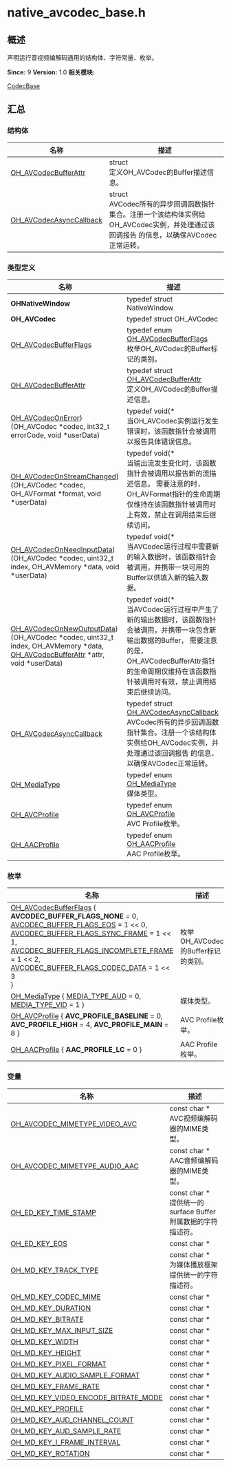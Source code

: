 # native_avcodec_base.h


## 概述

声明运行音视频编解码通用的结构体、字符常量、枚举。

**Since:**
9
**Version:**
1.0
**相关模块:**

[CodecBase](_codec_base.md)


## 汇总


### 结构体

  | 名称 | 描述 | 
| -------- | -------- |
| [OH_AVCodecBufferAttr](_o_h___a_v_codec_buffer_attr.md) | struct<br/>定义OH_AVCodec的Buffer描述信息。  | 
| [OH_AVCodecAsyncCallback](_o_h___a_v_codec_async_callback.md) | struct<br/>AVCodec所有的异步回调函数指针集合。注册一个该结构体实例给OH_AVCodec实例，并处理通过该回调报告 的信息，以确保AVCodec正常运转。  | 


### 类型定义

  | 名称 | 描述 | 
| -------- | -------- |
| **OHNativeWindow** | typedef struct NativeWindow | 
| **OH_AVCodec** | typedef struct OH_AVCodec | 
| [OH_AVCodecBufferFlags](_codec_base.md#ohavcodecbufferflags) | typedef enum [OH_AVCodecBufferFlags](_codec_base.md#ohavcodecbufferflags)<br/>枚举OH_AVCodec的Buffer标记的类别。  | 
| [OH_AVCodecBufferAttr](_codec_base.md#ohavcodecbufferattr) | typedef struct [OH_AVCodecBufferAttr](_o_h___a_v_codec_buffer_attr.md)<br/>定义OH_AVCodec的Buffer描述信息。  | 
| [OH_AVCodecOnError](_codec_base.md#ohavcodeconerror)) (OH_AVCodec \*codec, int32_t errorCode, void \*userData) | typedef void(\*<br/>当OH_AVCodec实例运行发生错误时，该函数指针会被调用以报告具体错误信息。  | 
| [OH_AVCodecOnStreamChanged](_codec_base.md#ohavcodeconstreamchanged)) (OH_AVCodec \*codec, OH_AVFormat \*format, void \*userData) | typedef void(\*<br/>当输出流发生变化时，该函数指针会被调用以报告新的流描述信息。 需要注意的时，OH_AVFormat指针的生命周期仅维持在该函数指针被调用时上有效，禁止在调用结束后继续访问。  | 
| [OH_AVCodecOnNeedInputData](_codec_base.md#ohavcodeconneedinputdata)) (OH_AVCodec \*codec, uint32_t index, OH_AVMemory \*data, void \*userData) | typedef void(\*<br/>当AVCodec运行过程中需要新的输入数据时，该函数指针会被调用，并携带一块可用的Buffer以供填入新的输入数据。  | 
| [OH_AVCodecOnNewOutputData](_codec_base.md#ohavcodeconnewoutputdata)) (OH_AVCodec \*codec, uint32_t index, OH_AVMemory \*data, [OH_AVCodecBufferAttr](_o_h___a_v_codec_buffer_attr.md) \*attr, void \*userData) | typedef void(\*<br/>当AVCodec运行过程中产生了新的输出数据时，该函数指针会被调用，并携带一块包含新输出数据的Buffer， 需要注意的是，OH_AVCodecBufferAttr指针的生命周期仅维持在该函数指针被调用时有效，禁止调用结束后继续访问。  | 
| [OH_AVCodecAsyncCallback](_codec_base.md#ohavcodecasynccallback) | typedef struct [OH_AVCodecAsyncCallback](_o_h___a_v_codec_async_callback.md)<br/>AVCodec所有的异步回调函数指针集合。注册一个该结构体实例给OH_AVCodec实例，并处理通过该回调报告 的信息，以确保AVCodec正常运转。  | 
| [OH_MediaType](_codec_base.md#ohmediatype) | typedef enum [OH_MediaType](_codec_base.md#ohmediatype)<br/>媒体类型。  | 
| [OH_AVCProfile](_codec_base.md#ohavcprofile) | typedef enum [OH_AVCProfile](_codec_base.md#ohavcprofile)<br/>AVC Profile枚举。  | 
| [OH_AACProfile](_codec_base.md#ohaacprofile) | typedef enum [OH_AACProfile](_codec_base.md#ohaacprofile)<br/>AAC Profile枚举。  | 


### 枚举

  | 名称 | 描述 | 
| -------- | -------- |
| [OH_AVCodecBufferFlags](_codec_base.md#ohavcodecbufferflags) {<br/>**AVCODEC_BUFFER_FLAGS_NONE** = 0, [AVCODEC_BUFFER_FLAGS_EOS](_codec_base.md#gga9222f5c24f4bcbfb91a5d552dd777439a7946993493046fb2076a9e4addce0b98) = 1 &lt;&lt; 0, [AVCODEC_BUFFER_FLAGS_SYNC_FRAME](_codec_base.md#gga9222f5c24f4bcbfb91a5d552dd777439a4d85a25f4a9557f23e1144f9a137ddea) = 1 &lt;&lt; 1, [AVCODEC_BUFFER_FLAGS_INCOMPLETE_FRAME](_codec_base.md#gga9222f5c24f4bcbfb91a5d552dd777439ac4c8a639feb36efde0d799d43fcfb59b) = 1 &lt;&lt; 2,<br/>[AVCODEC_BUFFER_FLAGS_CODEC_DATA](_codec_base.md#gga9222f5c24f4bcbfb91a5d552dd777439aba644475534bc79bfd3d43e1d28ab2f5) = 1 &lt;&lt; 3<br/>} | 枚举OH_AVCodec的Buffer标记的类别。  | 
| [OH_MediaType](_codec_base.md#ohmediatype) { [MEDIA_TYPE_AUD](_codec_base.md#gga28eb13d2f8f932345eeb3417d6e69e19ac0b3147adc27646ac965569adc38692e) = 0, [MEDIA_TYPE_VID](_codec_base.md#gga28eb13d2f8f932345eeb3417d6e69e19a0cbb91e5931fb03294c2d3bdbbc62dbd) = 1 } | 媒体类型。  | 
| [OH_AVCProfile](_codec_base.md#ohavcprofile) { **AVC_PROFILE_BASELINE** = 0, **AVC_PROFILE_HIGH** = 4, **AVC_PROFILE_MAIN** = 8 } | AVC Profile枚举。  | 
| [OH_AACProfile](_codec_base.md#ohaacprofile) { **AAC_PROFILE_LC** = 0 } | AAC Profile枚举。  | 


### 变量

  | 名称 | 描述 | 
| -------- | -------- |
| [OH_AVCODEC_MIMETYPE_VIDEO_AVC](_codec_base.md#ohavcodecmimetypevideoavc) | const char \*<br/>AVC视频编解码器的MIME类型。  | 
| [OH_AVCODEC_MIMETYPE_AUDIO_AAC](_codec_base.md#ohavcodecmimetypeaudioaac) | const char \*<br/>AAC音频编解码器的MIME类型。  | 
| [OH_ED_KEY_TIME_STAMP](_codec_base.md#ohedkeytimestamp) | const char \*<br/>提供统一的surface Buffer附属数据的字符描述符。  | 
| [OH_ED_KEY_EOS](_codec_base.md#ohedkeyeos) | const char \* | 
| [OH_MD_KEY_TRACK_TYPE](_codec_base.md#ohmdkeytracktype) | const char \*<br/>为媒体播放框架提供统一的字符描述符。  | 
| [OH_MD_KEY_CODEC_MIME](_codec_base.md#ohmdkeycodecmime) | const char \* | 
| [OH_MD_KEY_DURATION](_codec_base.md#ohmdkeyduration) | const char \* | 
| [OH_MD_KEY_BITRATE](_codec_base.md#ohmdkeybitrate) | const char \* | 
| [OH_MD_KEY_MAX_INPUT_SIZE](_codec_base.md#ohmdkeymaxinputsize) | const char \* | 
| [OH_MD_KEY_WIDTH](_codec_base.md#ohmdkeywidth) | const char \* | 
| [OH_MD_KEY_HEIGHT](_codec_base.md#ohmdkeyheight) | const char \* | 
| [OH_MD_KEY_PIXEL_FORMAT](_codec_base.md#ohmdkeypixelformat) | const char \* | 
| [OH_MD_KEY_AUDIO_SAMPLE_FORMAT](_codec_base.md#ohmdkeyaudiosampleformat) | const char \* | 
| [OH_MD_KEY_FRAME_RATE](_codec_base.md#ohmdkeyframerate) | const char \* | 
| [OH_MD_KEY_VIDEO_ENCODE_BITRATE_MODE](_codec_base.md#ohmdkeyvideoencodebitratemode) | const char \* | 
| [OH_MD_KEY_PROFILE](_codec_base.md#ohmdkeyprofile) | const char \* | 
| [OH_MD_KEY_AUD_CHANNEL_COUNT](_codec_base.md#ohmdkeyaudchannelcount) | const char \* | 
| [OH_MD_KEY_AUD_SAMPLE_RATE](_codec_base.md#ohmdkeyaudsamplerate) | const char \* | 
| [OH_MD_KEY_I_FRAME_INTERVAL](_codec_base.md#ohmdkeyiframeinterval) | const char \* | 
| [OH_MD_KEY_ROTATION](_codec_base.md#ohmdkeyrotation) | const char \* | 

